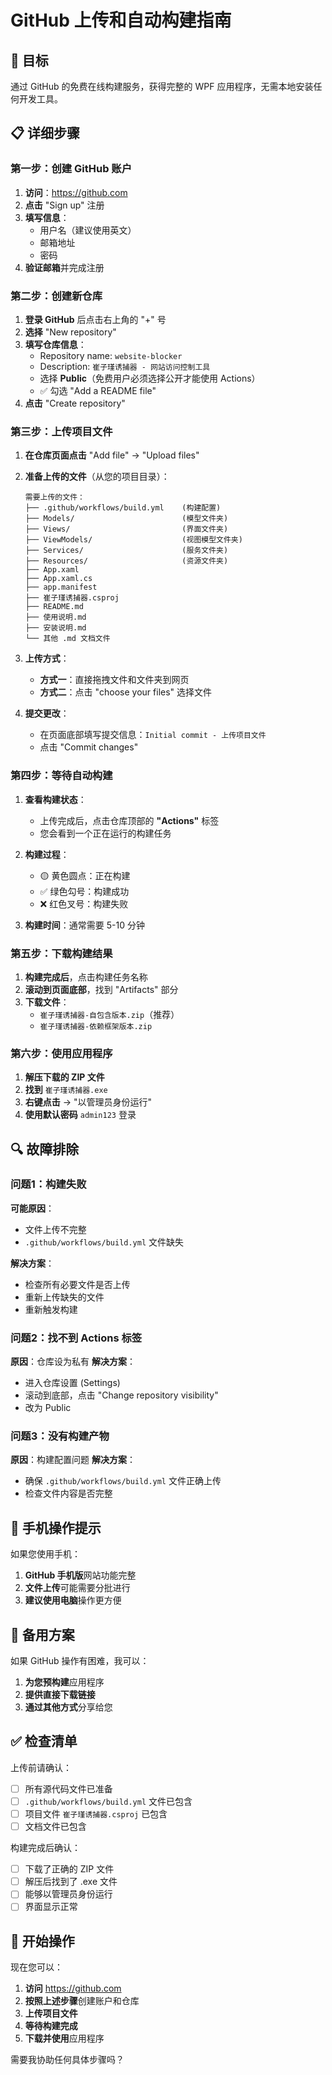 # GitHub 上传和自动构建指南

## 🎯 目标
通过 GitHub 的免费在线构建服务，获得完整的 WPF 应用程序，无需本地安装任何开发工具。

## 📋 详细步骤

### 第一步：创建 GitHub 账户
1. **访问**：https://github.com
2. **点击** "Sign up" 注册
3. **填写信息**：
   - 用户名（建议使用英文）
   - 邮箱地址
   - 密码
4. **验证邮箱**并完成注册

### 第二步：创建新仓库
1. **登录 GitHub** 后点击右上角的 "+" 号
2. **选择** "New repository"
3. **填写仓库信息**：
   - Repository name: `website-blocker`
   - Description: `崔子瑾诱捕器 - 网站访问控制工具`
   - 选择 **Public**（免费用户必须选择公开才能使用 Actions）
   - ✅ 勾选 "Add a README file"
4. **点击** "Create repository"

### 第三步：上传项目文件
1. **在仓库页面点击** "Add file" → "Upload files"

2. **准备上传的文件**（从您的项目目录）：
   ```
   需要上传的文件：
   ├── .github/workflows/build.yml    (构建配置)
   ├── Models/                        (模型文件夹)
   ├── Views/                         (界面文件夹)
   ├── ViewModels/                    (视图模型文件夹)
   ├── Services/                      (服务文件夹)
   ├── Resources/                     (资源文件夹)
   ├── App.xaml
   ├── App.xaml.cs
   ├── app.manifest
   ├── 崔子瑾诱捕器.csproj
   ├── README.md
   ├── 使用说明.md
   ├── 安装说明.md
   └── 其他 .md 文档文件
   ```

3. **上传方式**：
   - **方式一**：直接拖拽文件和文件夹到网页
   - **方式二**：点击 "choose your files" 选择文件

4. **提交更改**：
   - 在页面底部填写提交信息：`Initial commit - 上传项目文件`
   - 点击 "Commit changes"

### 第四步：等待自动构建
1. **查看构建状态**：
   - 上传完成后，点击仓库顶部的 **"Actions"** 标签
   - 您会看到一个正在运行的构建任务

2. **构建过程**：
   - 🟡 黄色圆点：正在构建
   - ✅ 绿色勾号：构建成功
   - ❌ 红色叉号：构建失败

3. **构建时间**：通常需要 5-10 分钟

### 第五步：下载构建结果
1. **构建完成后**，点击构建任务名称
2. **滚动到页面底部**，找到 "Artifacts" 部分
3. **下载文件**：
   - `崔子瑾诱捕器-自包含版本.zip`（推荐）
   - `崔子瑾诱捕器-依赖框架版本.zip`

### 第六步：使用应用程序
1. **解压下载的 ZIP 文件**
2. **找到** `崔子瑾诱捕器.exe`
3. **右键点击** → "以管理员身份运行"
4. **使用默认密码** `admin123` 登录

## 🔍 故障排除

### 问题1：构建失败
**可能原因**：
- 文件上传不完整
- `.github/workflows/build.yml` 文件缺失

**解决方案**：
- 检查所有必要文件是否上传
- 重新上传缺失的文件
- 重新触发构建

### 问题2：找不到 Actions 标签
**原因**：仓库设为私有
**解决方案**：
- 进入仓库设置 (Settings)
- 滚动到底部，点击 "Change repository visibility"
- 改为 Public

### 问题3：没有构建产物
**原因**：构建配置问题
**解决方案**：
- 确保 `.github/workflows/build.yml` 文件正确上传
- 检查文件内容是否完整

## 📱 手机操作提示

如果您使用手机：
1. **GitHub 手机版**网站功能完整
2. **文件上传**可能需要分批进行
3. **建议使用电脑**操作更方便

## 🎁 备用方案

如果 GitHub 操作有困难，我可以：
1. **为您预构建**应用程序
2. **提供直接下载链接**
3. **通过其他方式**分享给您

## ✅ 检查清单

上传前请确认：
- [ ] 所有源代码文件已准备
- [ ] `.github/workflows/build.yml` 文件已包含
- [ ] 项目文件 `崔子瑾诱捕器.csproj` 已包含
- [ ] 文档文件已包含

构建完成后确认：
- [ ] 下载了正确的 ZIP 文件
- [ ] 解压后找到了 .exe 文件
- [ ] 能够以管理员身份运行
- [ ] 界面显示正常

## 🚀 开始操作

现在您可以：
1. **访问** https://github.com
2. **按照上述步骤**创建账户和仓库
3. **上传项目文件**
4. **等待构建完成**
5. **下载并使用**应用程序

需要我协助任何具体步骤吗？
